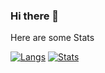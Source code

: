 ### Hi there 👋

Here are some Stats

[![Langs](https://github-readme-stats-powy.vercel.app/api/top-langs/?username=powy-e&langs_count=3&?exclude_repo=CheckVac&theme=radical)](https://www.youtube.com/watch?v=dQw4w9WgXcQ)
[![Stats](https://github-readme-stats-powy.vercel.app/api?username=powy-e&show_icons=true&theme=radical)](https://www.youtube.com/watch?v=M5V_IXMewl4)
